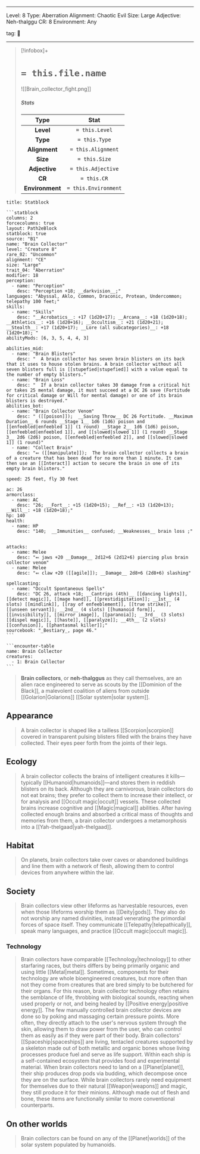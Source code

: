 
---


Level: 8
Type: Aberration
Alignment: Chaotic Evil
Size: Large
Adjective: Neh-thalggu
CR: 8
Environment: Any


tag: 👹

---

> [!infobox]+
> #  `= this.file.name`
> ![[Brain_collector_fight.png]]
> ##### Stats
> Type | Stat |
> :---:|:---:|
> **Level** | `= this.Level` |
> **Type** | `= this.Type` |
> **Alignment** | `= this.Alignment` |
> **Size** | `= this.Size` |
> **Adjective** | `= this.Adjective` |
> **CR** | `= this.CR` |
> **Environment** | `= this.Environment` |




````ad-info
title: Statblock

```statblock
columns: 2
forcecolumns: true
layout: Path2eBlock
statblock: true
source: "B1"
name: "Brain Collector"
level: "Creature 8"
rare_02: "Uncommon"
alignment: "CE"
size: "Large"
trait_04: "Aberration"
modifier: 18
perception:
  - name: "Perception"
    desc: "Perception +18; __darkvision__;"
languages: "Abyssal, Aklo, Common, Draconic, Protean, Undercommon;  telepathy 100 feet;"
skills:
  - name: "Skills"
    desc: "__Acrobatics__: +17 (1d20+17); __Arcana__: +18 (1d20+18); __Athletics__: +16 (1d20+16); __Occultism__: +21 (1d20+21); __Stealth__: +17 (1d20+17); __Lore (all subcategories)__: +18 (1d20+18); "
abilityMods: [6, 3, 5, 4, 4, 3]

abilities_mid:
  - name: "Brain Blisters"
    desc: "  A brain collector has seven brain blisters on its back that it uses to house stolen brains. A brain collector without all seven blisters full is [[stupefied|stupefied]] with a value equal to the number of empty blisters."
  - name: "Brain Loss"
    desc: "  If a brain collector takes 30 damage from a critical hit or takes 25 mental damage, it must succeed at a DC 26 save (Fortitude for critical damage or Will for mental damage) or one of its brain blisters is destroyed."
abilities_bot:
  - name: "Brain Collector Venom"
    desc: " ([[poison]]);  __Saving Throw__ DC 26 Fortitude. __Maximum Duration__ 6 rounds __Stage 1__ 1d6 (1d6) poison and [[enfeebled|enfeebled 1]] (1 round) __Stage 2__ 1d6 (1d6) poison, [[enfeebled|enfeebled 1]], and [[slowed|slowed 1]] (1 round) __Stage 3__ 2d6 (2d6) poison, [[enfeebled|enfeebled 2]], and [[slowed|slowed 1]] (1 round)"
  - name: "Collect Brain"
    desc: "⬻ ([[manipulate]]);  The brain collector collects a brain of a creature that has been dead for no more than 1 minute. It can then use an [[Interact]] action to secure the brain in one of its empty brain blisters."

speed: 25 feet, fly 30 feet

ac: 26
armorclass:
  - name: AC
    desc: "26; __Fort__: +15 (1d20+15); __Ref__: +13 (1d20+13); __Will__: +18 (1d20+18);"
hp: 140
health:
  - name: HP
    desc: "140;  __Immunities__ confused; __Weaknesses__ brain loss ;"


attacks:
  - name: Melee
    desc: "⬻ jaws +20 __Damage__ 2d12+6 (2d12+6) piercing plus brain collector venom"
  - name: Melee
    desc: "⬻ claw +20 ([[agile]]); __Damage__ 2d8+6 (2d8+6) slashing"

spellcasting:
  - name: "Occult Spontaneous Spells"
    desc: "DC 26, attack +18; __Cantrips (4th)__ [[dancing lights]], [[detect magic]], [[mage hand]], [[prestidigitation]]; __1st__ (4 slots) [[mindlink]], [[ray of enfeeblement]], [[true strike]], [[unseen servant]]; __2nd__ (4 slots) [[humanoid form]], [[invisibility]], [[mirror image]], [[paranoia]]; __3rd__ (3 slots) [[dispel magic]], [[haste]], [[paralyze]]; __4th__ (2 slots) [[confusion]], [[phantasmal killer]];"
sourcebook: "_Bestiary_, page 46."
```

```encounter-table
name: Brain Collector
creatures:
  - 1: Brain Collector
```

````



> **Brain collectors**, or **neh-thalggus** as they call themselves, are an alien race engineered to serve as scouts by the [[Dominion of the Black]], a malevolent coalition of aliens from outside [[Golarion|Golarions]] [[Solar system|solar system]].



## Appearance

> A brain collector is shaped like a tailless [[Scorpion|scorpion]] covered in transparent pulsing blisters filled with the brains they have collected. Their eyes peer forth from the joints of their legs.


## Ecology

> A brain collector collects the brains of intelligent creatures it kills—typically [[Humanoid|humanoids]]—and stores them in reddish blisters on its back. Although they are carnivorous, brain collectors do not eat brains; they prefer to collect them to increase their intellect, or for analysis and [[Occult magic|occult]] vessels. These collected brains increase cognitive and [[Magic|magical]] abilities. After having collected enough brains and absorbed a critical mass of thoughts and memories from them, a brain collector undergoes a metamorphosis into a [[Yah-thelgaad|yah-thelgaad]].


## Habitat

> On planets, brain collectors take over caves or abandoned buildings and line them with a network of flesh, allowing them to control devices from anywhere within the lair.


## Society

> Brain collectors view other lifeforms as harvestable resources, even when those lifeforms worship them as [[Deity|gods]]. They also do not worship any named divinities, instead venerating the primordial forces of space itself.
> They communicate [[Telepathy|telepathically]], speak many languages, and practice [[Occult magic|occult magic]].


### Technology

> Brain collectors have comparable [[Technology|technology]] to other starfaring races, but theirs differs by being primarily organic and using little [[Metal|metal]]. Sometimes, components for their technology are whole bioengineered creatures, but more often than not they come from creatures that are bred simply to be butchered for their organs. For this reason, brain collector technology often retains the semblance of life, throbbing with biological sounds, reacting when used properly or not, and being healed by [[Positive energy|positive energy]].
> The few manually controlled brain collector devices are done so by poking and massaging certain pressure points. More often, they directly attach to the user's nervous system through the skin, allowing them to draw power from the user, who can control them as easily as if they were part of their body.
> Brain collectors' [[Spaceship|spaceships]] are living, tentacled creatures supported by a skeleton made out of both metallic and organic bones whose living processes produce fuel and serve as life support. Within each ship is a self-contained ecosystem that provides food and experimental material. When brain collectors need to land on a [[Planet|planet]], their ship produces drop pods via budding, which decompose once they are on the surface.
> While brain collectors rarely need equipment for themselves due to their natural [[Weapon|weapons]] and magic, they still produce it for their minions. Although made out of flesh and bone, these items are functionally similar to more conventional counterparts.


## On other worlds

> Brain collectors can be found on any of the [[Planet|worlds]] of the solar system populated by humanoids.









